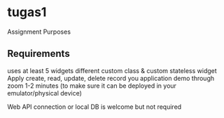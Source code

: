 # tugas1

Assignment Purposes

## Requirements

uses at least 5 widgets different
custom class & custom stateless widget
Apply create, read, update, delete
record you application demo through zoom 1-2 minutes (to make sure it can be deployed in your emulator/physical device)

Web API connection or local DB is welcome but not required